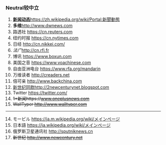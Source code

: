 ### Neutral较中立
1. <u>**新闻动态**</u>https://zh.wikipedia.org/wiki/Portal:新聞動態
2. **多维**http://www.dwnews.com
3. 路透社 https://cn.reuters.com
0. 纽约时报 https://cn.nytimes.com
0. 日经 http://cn.nikkei.com/
4. *法广*http://cn.rfi.fr
5. 博讯 https://www.boxun.com
6. 美国之音 https://www.voachinese.com
7. 自由亚洲电台 https://www.rfa.org/mandarin
8. 万维读者 http://creaders.net
9. 倍可亲 http://www.backchina.com
10. <u>新世纪同款</u>http://2newcenturynet.blogspot.com
11. Twitter https://twitter.com/
12. ~~1+新闻https://www.oneplusnews.com~~
13. ~~WallTyper http://www.walltyper.com~~
---
14. モービル
https://ja.m.wikipedia.org/wiki/メインページ
15. 日本語
https://ja.wikipedia.org/wiki/メインページ
16. 俄罗斯卫星通讯社 http://sputniknews.cn
17. ~~新世纪 http://www.newcentury.net~~